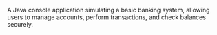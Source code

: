 A Java console application simulating a basic banking system, allowing users to manage accounts, perform transactions, and check balances securely.
